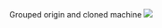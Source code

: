 Grouped origin and cloned machine
<img src="https://github.com/HighLandner/DevOps_online_Kharkiv_2021Q1/blob/develop/m2/task2.1/images/Cloned%20and%20grouped.png"/>

